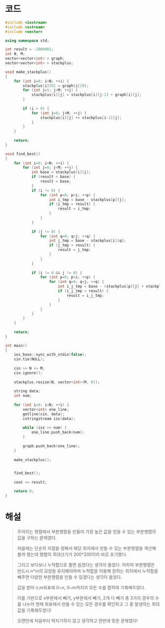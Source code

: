 # 코드

```c++
#include <iostream>
#include <sstream>
#include <vector>

using namespace std;

int result = -2000001;
int N, M;
vector<vector<int> > graph;
vector<vector<int> > stackplus;

void make_stackplus()
{
    for (int i=0; i<N; ++i) {
        stackplus[i][0] = graph[i][0];
        for (int j=1; j<M; ++j) {
            stackplus[i][j] = stackplus[i][j-1] + graph[i][j];
        }
        
        if (i > 0) {
            for (int j=0; j<M; ++j) {
                stackplus[i][j] += stackplus[i-1][j];
            }
        }
    }
    
    return;
}

void find_best()
{
    for (int i=0; i<N; ++i) {
        for (int j=0; j<M; ++j) {
            int base = stackplus[i][j];
            if (result < base) {
                result = base;
            }
            if (i != 0) {
                for (int p=0; p<i; ++p) {
                    int i_tmp = base - stackplus[p][j];
                    if (i_tmp > result) {
                        result = i_tmp;
                    }
                }
            }
            
            if (j != 0) {
                for (int q=0; q<j; ++q) {
                    int j_tmp = base - stackplus[i][q];
                    if (j_tmp > result) {
                        result = j_tmp;
                    }
                }
            }
            
            if (i != 0 && j != 0) {
                for (int p=0; p<i; ++p) {
                    for (int q=0; q<j; ++q) {
                        int i_j_tmp = base - (stackplus[p][j] + stackplus[i][q] - stackplus[p][q]);
                        if (i_j_tmp > result) {
                            result = i_j_tmp;
                        }
                    }
                }
            }
        }
    }
    
    return;
}

int main()
{
    ios_base::sync_with_stdio(false);
    cin.tie(NULL);
    
    cin >> N >> M;
    cin.ignore();
    
    stackplus.resize(N, vector<int>(M, 0));
    
    string data;
    int num;
    
    for (int i=0; i<N; ++i) {
        vector<int> one_line;
        getline(cin, data);
        istringstream iss(data);
        
        while (iss >> num) {
            one_line.push_back(num);
        }
        
        graph.push_back(one_line);
    }
    
    make_stackplus();

    
    find_best();
    
    cout << result;

    return 0;
}

```



# 해설

> 주어지는 행렬에서 부분행렬을 만들어 가장 높은 값을 얻을 수 있는 부분행렬의 값을 구하는 문제였다.
>
> 처음에는 단순히 지점을 정해서 해당 위치에서 만들 수 있는 부분행렬을 계산해볼까 했는데 행렬의 최대크기가 200*200이라 바로 포기했다.
>
> 그리고 보다보니 누적합으로 풀면 쉽겠다는 생각이 들었다. 어차피 부분행렬은 반드시 n*m의 모양을 유지해야하며 누적합을 이용해 원하는 위치에서 누적합을 빼주면 다양한 부분행렬을 만들 수 있겠다는 생각이 들었다.
>
> 값을 받아 n,m좌표에 0~n, 0~m까지의 모든 수를 합하여 기록해두었다.
>
> 이를 기반으로 x부분에서 빼기, y부분에서 빼기, 2개 다 빼기 총 3가지 경우의 수를 나누어 현재 좌표에서 만들 수 있는 모든 경우를 확인하고 그 중 발생하는 최대값을 기록해두었다!
>
> 오랜만에 처음부터 박치기하지 않고 생각하고 한번에 맞춘 문제였다!

